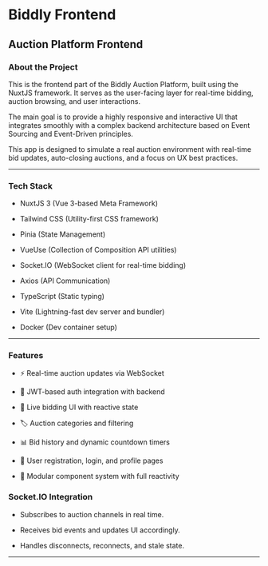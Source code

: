 # Biddly Frontend

## Auction Platform Frontend

### About the Project

This is the frontend part of the Biddly Auction Platform, built using the NuxtJS framework. It serves as the user-facing
layer for real-time bidding, auction browsing, and user interactions.

The main goal is to provide a highly responsive and interactive UI that integrates smoothly with a complex backend
architecture based on Event Sourcing and Event-Driven principles.

This app is designed to simulate a real auction environment with real-time bid updates, auto-closing auctions, and a
focus on UX best practices.

---

### Tech Stack

- NuxtJS 3 (Vue 3-based Meta Framework)

- Tailwind CSS (Utility-first CSS framework)

- Pinia (State Management)

- VueUse (Collection of Composition API utilities)

- Socket.IO (WebSocket client for real-time bidding)

- Axios (API Communication)

- TypeScript (Static typing)

- Vite (Lightning-fast dev server and bundler)

- Docker (Dev container setup)

---

### Features

- ⚡ Real-time auction updates via WebSocket

- 🔐 JWT-based auth integration with backend

- 💬 Live bidding UI with reactive state

- 🏷️ Auction categories and filtering

- 📊 Bid history and dynamic countdown timers

- 🧾 User registration, login, and profile pages

- 🧩 Modular component system with full reactivity

### Socket.IO Integration

- Subscribes to auction channels in real time.

- Receives bid events and updates UI accordingly.

- Handles disconnects, reconnects, and stale state.

---
